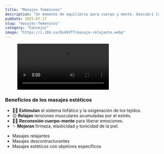 ```yaml
---
title: "Masajes femeninos"
description: "Un momento de equilibrio para cuerpo y mente. Descubrí los beneficios de los masajes estéticos regulares."
pubDate: 2025-07-17
slug: "masajes-femeninos"
category: "Consejos"
image: "https://i.ibb.co/Qv4bVTT/masaje-relajante.webp"
---
```


<div class="prose lg:prose-lg font-[Poppins] text-gray-700 mx-auto">



<figure class="my-8">
  <video controls autoplay muted playsinline class="w-full rounded-2xl shadow-lg border-2 border-pink-100">
    <source src="/videos/masajes.mp4" type="video/mp4">
    Tu navegador no soporta la reproducción de videos.
  </video>
</figure>

<div class="bg-pink-50 border-l-4 border-pink-400 rounded-xl p-6 shadow-md mb-8">
<h3 class="mt-0"> Beneficios de los masajes estéticos</h3>

<ul class="list-none pl-0 space-y-2">
  <li>💆‍♀️ <strong>Estimulan</strong> el sistema linfático y la oxigenación de los tejidos.</li>
  <li>😌 <strong>Relajan</strong> tensiones musculares acumuladas por el estrés.</li>
  <li>🧘‍♀️ <strong>Reconexión cuerpo-mente</strong> para liberar emociones.</li>
  <li>✨ <strong>Mejoran</strong> firmeza, elasticidad y tonicidad de la piel.</li>
</ul>
</div>

<ul class="list-disc pl-6 space-y-1">
  <li>Masajes relajantes</li>
  <li>Masajes descontracturantes</li>
  <li>Masajes estéticos con objetivos específicos</li>
</ul>


</div>
